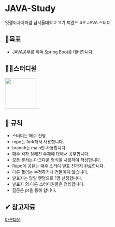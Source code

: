 # JAVA-Study
멋쟁이사자처럼 남서울대학교 11기 백엔드 4조 JAVA 스터디 

## 📖목표
- JAVA공부를 하며 Spring Boot를 대비합니다.

## 👨‍💻스터디원
<p>
<a href="https://github.com/shyeon4643">
  <img src="https://avatars.githubusercontent.com/u/62410059?v=4" width="100">
</a>
<a href="">
  <img src="">
</a>
<a href="">
  <img src="">
</a>
<a href="">
  <img src="">
</a>
</p>

## 📜 규칙
- 스터디는 매주 진행
- repo는 fork해서 사용합니다.
- branch는 main만 사용합니다.
- 매주 각자 정해진 주제에 대해서 공부합니다.
- 모든 문서는 마크다운 형식을 사용하여 작성합니다.
- Repo에 공유는 매주 스터디 발표 전까지 완료합니다.
- 다른 폴더는 수정하거나 건들이지 않습니다.
- 발표자는 당일 랜덤으로 1명 선정합니다.
- 발표자 외 다른 스터디원들은 정리합니다.
- 질문은 pr을 통해 합니다.

## ✔ 참고자료
[마크다운](https://gist.github.com/ihoneymon/652be052a0727ad59601)
